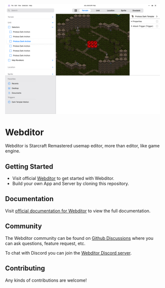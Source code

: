 ![WebditorMain](./image/example-view.png)

# Webditor

Webditor is Starcraft Remastered usemap editor, more than editor, like game engine.

## Getting Started

- Visit official [Webditor](https://www.webditor.kr) to get started with Webditor.
- Build your own App and Server by cloning this repository.

## Documentation

Visit [official documentation for Webditor](https://www.webditor.kr/docs) to view the full documentation.

## Community

The Webditor community can be found on [Github Discussions](https://github.com/zuhanit/webditor/discussions) where you can ask questions, feature request, etc.

To chat with Discord you can join the [Webditor Discord server](https://discord.gg/cmT6cx4d8p).

## Contributing

Any kinds of contributions are welcome!
